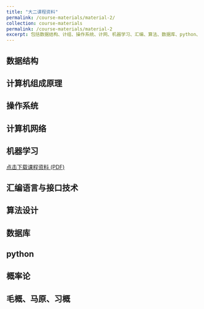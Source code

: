 ```yaml
---
title: "大二课程资料"
permalink: /course-materials/material-2/
collection: course-materials
permalink: /course-materials/material-2
excerpt: 包括数据结构、计组、操作系统、计网、机器学习、汇编、算法、数据库、python、概率论、毛概、马原、习概
---
```

## 数据结构

## 计算机组成原理

## 操作系统

## 计算机网络

## 机器学习
<a href="/files/Machine Learning.pdf" download>点击下载课程资料 (PDF)</a>

## 汇编语言与接口技术

## 算法设计

## 数据库

## python

## 概率论

## 毛概、马原、习概
